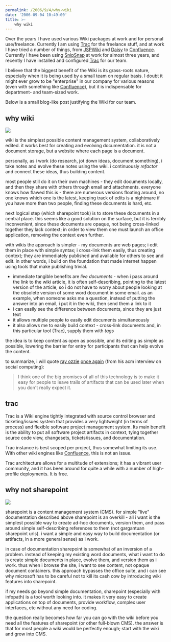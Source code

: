 ```yaml
---
permalink: /2006/9/4/why-wiki
date: '2006-09-04 10:49:00'
title: >-
    why wiki
---
```


Over the years I have used various Wiki packages at work and for
personal use/freelance. Currently I am using
[Trac](http://trac.edgewall.org/ "Trac") for the freelance stuff, and at
work I have tried a number of things, from
[JSPWiki](http://jspwiki.org/ "JSPWiki") and
[Daisy](http://cocoondev.org/daisy/ "Daisy") to
[Confluence](http://www.atlassian.com/software/confluence/ "Confluence").
Currently I have been using [SnipSnap](http://snipsnap.org/ "SnipSnap")
at work for almost three years, and recently I have installed and
configured [Trac](http://trac.edgewall.org/ "Trac") for our team.

I believe that the biggest benefit of the Wiki is its grass-roots
nature, especially when it is being used by a small team on regular
basis. I doubt it might ever grow to be "enterprise" in our company for
various reasons (even with something like
[Confluence](http://www.atlassian.com/software/confluence/ "Confluence")),
but it is indispensable for department- and team-sized work.

Below is a small blog-like post justifying the Wiki for our team.

## why wiki

<img src="/assets/2007/8/27/athletes.jpg" data-align="right" data-vspace="10" />

wiki is the simplest possible content management system, collaboratively
edited. it works best for creating and evolving documentation. it is not
a document storage, but a website where each page is a document.

personally, as i work (do research, jot down ideas, document something),
i take notes and evolve these notes using the wiki. i continuously
*refactor* and connect these ideas, thus building content.

most people still do it on their own machines - they edit documents
locally, and then they share with others through email and attachments.
everyone knows how flawed this is - there are numerous versions floating
around, no one knows which one is the latest, keeping track of edits is
a nightmare if you have more than two people, finding these documents is
hard, etc.

next logical step (which sharepoint took) is to store these documents in
a central place. this seems like a good solution on the surface, but it
is terribly inconvenient, since these documents are opaque, not being
cross-linked together they lack context; in order to view them one must
launch an office application, removing the context even further.

with wikis the approach is simpler - my documents are web pages; i edit
them in place with simple syntax; i cross-link them easily, thus
creating context; they are immediately published and available for
others to see and edit. in other words, i build on the foundation that
made internet happen using tools that make publishing trivial.

-   immediate tangible benefits are *live documents* - when i pass
    around the link to the wiki article, it is often self-describing,
    pointing to the latest version of the article, so i do not have to
    worry about people looking at the obsolete version of some word
    document in some email. as an example, when someone asks me a
    question, instead of putting the answer into an email, i put it in
    the wiki, then send them a link to it
-   i can easily see the difference between documents, since they are
    just text
-   it allows multiple people to easily edit documents simultaneously
-   it also allows me to easily build context - cross-link documents
    and, in this particular tool (Trac), supply them with *tags*

the idea is to keep content as open as possible, and its editing as
simple as possible, lowering the barrier for entry for participants that
can help evolve the content.

to summarize, i will quote [ray
ozzie](http://en.wikipedia.org/wiki/Ray_Ozzie) [once
again](http://blog.splitbody.com/articles/2006/03/10/social-software-in-enterprise)
(from his acm interview on social computing):

> I think one of the big promises of all of this technology is to make
> it easy for people to leave trails of artifacts that can be used later
> when you don't really expect it.

## trac

Trac is a Wiki engine tightly integrated with source control browser and
ticketing/issues system that provides a very lightweight (in terms of
process) and flexible software project management system. Its main
benefit is the ability to put all software project artifacts in context,
tying together source code view, changesets, tickets/issues, and
documentation.

Trac instance is best scoped per project, thus somewhat limiting its
use. With other wiki engines like
[Confluence](http://www.atlassian.com/software/confluence/ "Confluence"),
this is not an issue.

Trac architecture allows for a multitude of extensions; it has a vibrant
user community, and it has been around for quite a while with a number
of high-profile deployments. It is free.

## why not sharepoint

<img src="/assets/2007/8/27/sharepoint_tank.jpg" data-align="right" data-hspace="10" />

sharepoint is a content management system (CMS). for simple "live"
documentation described above sharepoint is an overkill - all i want is
the simplest possible way to create ad-hoc documents, version them, and
pass around simple self-describing references to them (not gargantuan
sharepoint urls). i want a simple and easy way to build documentation
(or artifacts, in a more general sense) as i work.

in case of documentation sharepoint is somewhat of an inversion of a
problem. instead of keeping my existing word documents, what i want to
do is create simple documents in place, evolve them, and version them as
i work. thus when i browse the site, i want to see content, not opaque
document containers. this approach bypasses the office suite, and i can
see why microsoft has to be careful not to kill its cash cow by
introducing wiki features into sharepoint.

if my needs go beyond simple documentation, sharepoint (especially with
infopath) is a tool worth looking into. it makes it very easy to create
applications on top of documents, provide workflow, complex user
interfaces, etc without any need for coding.

the question really becomes how far you can go with the wiki before you
need all the features of sharepoint (or other full-blown CMS). the
answer is that for most people a wiki would be perfectly enough; start
with the wiki and grow into CMS.
